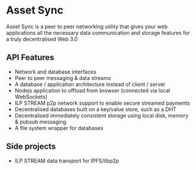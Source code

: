 # Asset Sync

Asset Sync is a peer to peer networking utility that gives your web applications all the necessary data communication and storage features for a truly decentralised Web 3.0

## API Features

- Network and database interfaces
- Peer to peer messaging & data streams
- A database / application architecture instead of client / server
- Nodejs application to offload from browser (connected via local WebSockets)
- ILP STREAM p2p network support to enable secure streamed payments
- Decentralised databases built on a key/value store, such as a DHT
- Decentralised immediately consistent storage using local disk, memory & pubsub messaging
- A file system wrapper for databases

## Side projects

- ILP STREAM data transport for IPFS/libp2p
